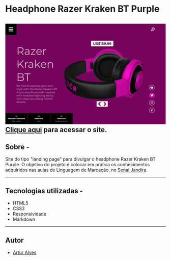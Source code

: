 # Headphone Razer Kraken BT Purple

![](./img/screenshot.png)
[Clique aqui](https://arturalvess.github.io/razer-kraken/) para acessar o site.
---

## Sobre -
Site do tipo "landing page" para divulgar o headphone Razer Kraken BT Purple.
O objetivo do projeto é colocar em prática os conhecimentos adquiridos nas aulas de Linguagem de Marcação, no [Senai Jandira](https://jandira.sp.senai.br/).

---
## Tecnologias utilizadas - 
- HTML5
- CSS3
- Responsividade
- Markdown

---
## Autor
- [Artur Alves](https://github.com/ArturAlvess)
